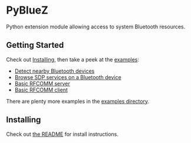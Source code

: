 # PyBlueZ #

Python extension module allowing access to system Bluetooth resources.


## Getting Started ##

Check out [Installing][sec install], then take a peek at the
[examples][ex simple]:

[sec install]: #installing
[ex simple]: https://github.com/karulis/pybluez/tree/master/examples/simple

- [Detect nearby Bluetooth devices][ex inquiry]
- [Browse SDP services on a Bluetooth device][ex sdp-browse]
- [Basic RFCOMM server][ex rfcomm-server]
- [Basic RFCOMM client][ex rfcomm-client]

[ex inquiry]: https://github.com/karulis/pybluez/blob/master/examples/simple/inquiry.py
[ex sdp-browse]: https://github.com/karulis/pybluez/blob/master/examples/simple/sdp-browse.py
[ex rfcomm-server]: https://github.com/karulis/pybluez/blob/master/examples/simple/rfcomm-server.py
[ex rfcomm-client]: https://github.com/karulis/pybluez/blob/master/examples/simple/rfcomm-client.py

There are plenty more examples in the [examples directory][ex all].

[ex all]: https://github.com/karulis/pybluez/tree/master/examples


## Installing ##

Check out [the README][readme] for install instructions.

[readme]: https://github.com/NelsonCrosby/pybluez#readme
